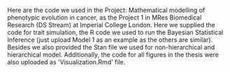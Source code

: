 Here are the code we used in the Project: Mathematical modelling of phenotypic evolution in cancer, as the Project 1 in MRes Biomedical Research (DS Stream) at Imperial College London.
Here we supplied the code for trait simulation, the R code we used to run the Bayesian Statistical Inference (just upload Model 1 as an example as the others are similar). Besides we also provided the Stan file we used for non-hierarchical and hierarchical model. Additionally, the code for all figures in the thesis were also uploaded as 'Visualization.Rmd' file.
